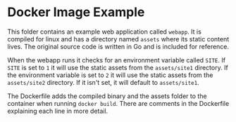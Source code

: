 # Docker Image Example

This folder contains an example web application called `webapp`. It is compiled for linux and has a directory named 
`assets` where its static content lives. 
The original source code is written in Go and is included for reference.

When the webapp runs it checks for an environment variable called `SITE`. If `SITE` is set to `1` it will use
the static assets from the `assets/site1` directory. If the environment variable is set to `2` it will use the 
static assets from the `assets/site2` directory. If it isn't set, it will default to `assets/site1`.

The Dockerfile adds the compiled binary and the assets folder to the container when running `docker build`.
There are comments in the Dockerfile explaining each line in more detail.


